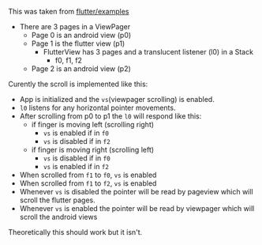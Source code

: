 This was taken from [flutter/examples](https://github.com/flutter/flutter/tree/master/examples/flutter_view/)

- There are 3 pages in a ViewPager
  - Page 0 is an android view (p0)
  - Page 1 is the flutter view (p1)
    - FlutterView has 3 pages and a translucent listener (l0) in a Stack
      - f0, f1, f2
  - Page 2 is an android view (p2)

Curently the scroll is implemented like this:

- App is initialized and the `vs`(viewpager scrolling) is enabled.
- `l0` listens for any horizontal pointer movements.
- After scrolling from p0 to p1 the `l0` will respond like this:
  - if finger is moving left (scrolling right)
    - `vs` is enabled if in `f0`
    - `vs` is disabled if in `f2`
  - if finger is moving right (scrolling left)
    - `vs` is disabled if in `f0`
    - `vs` is enabled if in `f2`
- When scrolled from `f1` to `f0`, `vs` is enabled
- When scrolled from `f1` to `f2`, `vs` is enabled
- Whenever `vs` is disabled the pointer will be read by pageview which will scroll the flutter pages.
- Whenever `vs` is enabled the pointer will be read by viewpager which will scroll the android views

Theoretically this should work but it isn't.
